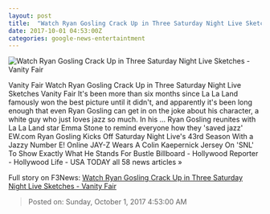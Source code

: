 ```yaml
---
layout: post
title:  "Watch Ryan Gosling Crack Up in Three Saturday Night Live Sketches - Vanity Fair"
date: 2017-10-01 04:53:00Z
categories: google-news-entertaintment
---
```


![Watch Ryan Gosling Crack Up in Three Saturday Night Live Sketches - Vanity Fair](https://media.vanityfair.com/photos/59d0740af9c594441ea3ecb9/16:9/w_1200,h_630,c_limit/ryan-gosling-snl-laugh.jpg)

Vanity Fair Watch Ryan Gosling Crack Up in Three Saturday Night Live Sketches Vanity Fair It's been more than six months since La La Land famously won the best picture until it didn't, and apparently it's been long enough that even Ryan Gosling can get in on the joke about his character, a white guy who just loves jazz so much. In his ... Ryan Gosling reunites with La La Land star Emma Stone to remind everyone how they 'saved jazz' EW.com Ryan Gosling Kicks Off Saturday Night Live's 43rd Season With a Jazzy Number E! Online JAY-Z Wears A Colin Kaepernick Jersey On 'SNL' To Show Exactly What He Stands For Bustle Billboard - Hollywood Reporter - Hollywood Life - USA TODAY all 58 news articles »


Full story on F3News: [Watch Ryan Gosling Crack Up in Three Saturday Night Live Sketches - Vanity Fair](http://www.f3nws.com/n/WANxUH)

> Posted on: Sunday, October 1, 2017 4:53:00 AM
